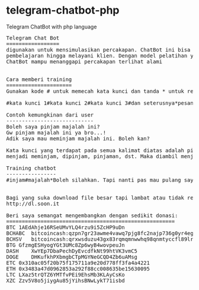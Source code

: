 # telegram-chatbot-php
Telegram ChatBot with php language

<pre>
Telegram Chat Bot
=================
digunakan untuk mensimulasikan percakapan. ChatBot ini bisa dimanfaatkan untuk percakapan biasa,
pembelajaran hingga melayani klien. Dengan model pelatihan yang sederhana anda bisa membentuk
ChatBot mampu menanggapi percakapan terlihat alami


Cara memberi training
=====================
Gunakan kode # untuk memecah kata kunci dan tanda * untuk respon jika sesuai kata kunci

#kata kunci 1#kata kunci 2#kata kunci 3#dan seterusnya*pesan respon yang disampaikan

Contoh kemungkinan dari user
----------------------------
Boleh saya pinjam majalah ini?
Gw pinjam majalah ini ya bro...!
Adik saya mau meminjam majalah ini. Boleh kan?

Kata kunci yang terdapat pada semua kalimat diatas adalah pinjam majalah. Pinjam bisa berganti
menjadi meminjam, dipinjam, pinjaman, dst. Maka diambil menjadi injam. Jadi :

Training chatbot
----------------
#injam#majalah*Boleh silahkan. Tapi nanti pas mau pulang saya bawa


Bagi yang suka download file besar tapi lambat atau tidak resumable:
http://dl.soon.it

Beri saya semangat mengembangkan dengan sedikit donasi:
======================================================
BTC	1AEdAhje16RSeUMvYLQ4rzu9i5ZcHP9uDn
BCHABC	bitcoincash:qzpn7gr23awme4vawq7pjg8fc2najp736g0yr4eg0q
BCHSV	bitcoincash:qrxwsduzu43gx83rqmqmnwwhq98qnmtyccfl89lr2p
BTG	GfzmgESHyogYGt3UMc8Zp6wyB4wovpeuJn
DASH	XwYEp7DbaPechDyEvcdfkNt99htVK3vmC5
DOGE	DHKufkhPXbmgbCTpMGYNeGCQD4Zb6uAMsg
ETC	0x310ac05f20b75f175711a9e20d778ff3fa4a4221
ETH	0x3483a47d0962853a292f88cc008635be15630095
LTC	LXaz5trQTZ6YMTfvPEi9EhsMb3KLAyCsKo
XZC	Zzv5V8o5jiygAu85jYihsBNwLykT71isbd
</pre>
